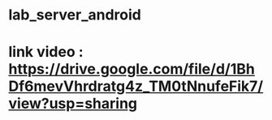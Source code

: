 # lab_server_android
# link video : https://drive.google.com/file/d/1BhDf6mevVhrdratg4z_TM0tNnufeFik7/view?usp=sharing
